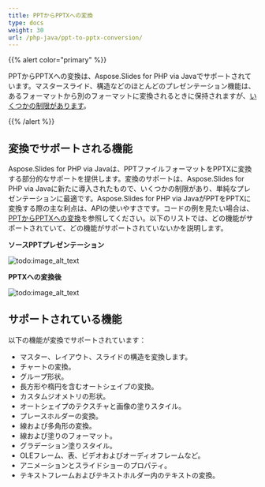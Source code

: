 ```yaml
---
title: PPTからPPTXへの変換
type: docs
weight: 30
url: /php-java/ppt-to-pptx-conversion/
---
```


{{% alert color="primary" %}} 

PPTからPPTXへの変換は、Aspose.Slides for PHP via Javaでサポートされています。マスタースライド、構造などのほとんどのプレゼンテーション機能は、あるフォーマットから別のフォーマットに変換されるときに保持されますが、[いくつかの制限があります](/slides/php-java/ppt-to-pptx-conversion/)。

{{% /alert %}} 
## **変換でサポートされる機能**
Aspose.Slides for PHP via Javaは、PPTファイルフォーマットをPPTXに変換する部分的なサポートを提供します。変換のサポートは、Aspose.Slides for PHP via Javaに新たに導入されたもので、いくつかの制限があり、単純なプレゼンテーションに最適です。Aspose.Slides for PHP via JavaがPPTをPPTXに変換する際の主な利点は、APIの使いやすさです。コードの例を見たい場合は、[PPTからPPTXへの変換]()を参照してください。以下のリストでは、どの機能がサポートされていて、どの機能がサポートされていないかを説明します。

**ソースPPTプレゼンテーション**

![todo:image_alt_text](ppt-to-pptx-conversion_1.png)

**PPTXへの変換後**

![todo:image_alt_text](ppt-to-pptx-conversion_2.png)

## **サポートされている機能**
以下の機能が変換でサポートされています：

- マスター、レイアウト、スライドの構造を変換します。
- チャートの変換。
- グループ形状。
- 長方形や楕円を含むオートシェイプの変換。
- カスタムジオメトリの形状。
- オートシェイプのテクスチャと画像の塗りスタイル。
- プレースホルダーの変換。
- 線および多角形の変換。
- 線および塗りのフォーマット。
- グラデーション塗りスタイル。
- OLEフレーム、表、ビデオおよびオーディオフレームなど。
- アニメーションとスライドショーのプロパティ。
- テキストフレームおよびテキストホルダー内のテキストの変換。